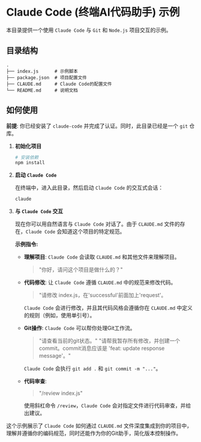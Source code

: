 # Claude Code (终端AI代码助手) 示例

本目录提供一个使用 `Claude Code` 与 `Git` 和 `Node.js` 项目交互的示例。

## 目录结构

```
.
├── index.js      # 示例脚本
├── package.json  # 项目配置文件
├── CLAUDE.md     # Claude Code的配置文件
└── README.md     # 说明文档
```

## 如何使用

**前提**: 你已经安装了 `claude-code` 并完成了认证。同时，此目录已经是一个 `git` 仓库。

1.  **初始化项目**

    ```bash
    # 安装依赖
    npm install
    ```

2.  **启动 `Claude Code`**

    在终端中，进入此目录，然后启动 `Claude Code` 的交互式会话：

    ```bash
    claude
    ```

3.  **与 `Claude Code` 交互**

    现在你可以用自然语言与 `Claude Code` 对话了。由于 `CLAUDE.md` 文件的存在，`Claude Code` 会知道这个项目的特定规范。

    **示例指令:**

    *   **理解项目**: `Claude Code` 会读取 `CLAUDE.md` 和其他文件来理解项目。
        > "你好，请问这个项目是做什么的？"

    *   **代码修改**: 让 `Claude Code` 遵循 `CLAUDE.md` 中的规范来修改代码。
        > "请修改 index.js，在'successful'前面加上'request'。

        `Claude Code` 会进行修改，并且其代码风格会遵循你在 `CLAUDE.md` 中定义的规则（例如，使用单引号）。

    *   **Git操作**: `Claude Code` 可以帮你处理Git工作流。
        > "请查看当前的git状态。"
        > "请帮我暂存所有修改，并创建一个commit。commit消息应该是 'feat: update response message'。"

        `Claude Code` 会执行 `git add .` 和 `git commit -m "..."`。

    *   **代码审查**:
        > "/review index.js"

        使用斜杠命令 `/review`，`Claude Code` 会对指定文件进行代码审查，并给出建议。

这个示例展示了 `Claude Code` 如何通过 `CLAUDE.md` 文件深度集成到你的项目中，理解并遵循你的编码规范，同时还能作为你的Git助手，简化版本控制操作。
